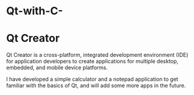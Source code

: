 # Qt-with-C-

# Qt Creator

Qt Creator is a cross-platform, integrated development environment (IDE) for
application developers to create applications for multiple desktop, embedded,
and mobile device platforms.

I have developed a simple calculator and a notepad application to get familiar with the basics of Qt, and will add some more apps in the future.
